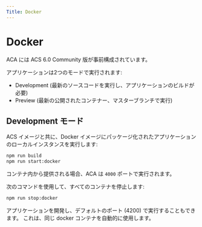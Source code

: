 ```yaml
---
Title: Docker
---
```


# Docker

ACA には ACS 6.0 Community 版が事前構成されています。

アプリケーションは2つのモードで実行されます:

- Development (最新のソースコードを実行し、アプリケーションのビルドが必要)
- Preview (最新の公開されたコンテナー、マスターブランチで実行)

## Development モード

ACS イメージと共に、Docker イメージにパッケージ化されたアプリケーションのローカルインスタンスを実行します:

```sh
npm run build
npm run start:docker
```

コンテナ内から提供される場合、ACA は `4000` ポートで実行されます。

次のコマンドを使用して、すべてのコンテナを停止します:

```sh
npm run stop:docker
```

アプリケーションを開発し、デフォルトのポート (4200) で実行することもできます。
これは、同じ docker コンテナを自動的に使用します。
